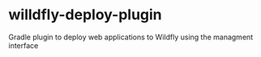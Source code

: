 # willdfly-deploy-plugin
Gradle plugin to deploy web applications to Wildfly using the managment interface
